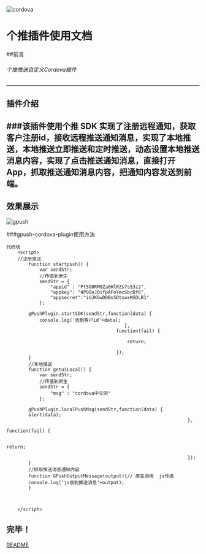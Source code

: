 ![cordova](https://qianyedoufu.com/images/cordova.png)
# 个推插件使用文档
##前言

###### 个推推送自定义Cordova插件
---
## 插件介绍
###该插件使用个推 SDK 实现了注册远程通知，获取客户注册id，接收远程推送通知消息，实现了本地推送，本地推送立即推送和定时推送，动态设置本地推送消息内容，实现了点击推送通知消息，直接打开App，抓取推送通知消息内容，把通知内容发送到前端。
---
## 效果展示
![gpush](https://qianyedoufu.com/images/gpush.PNG)


###gpush-cordova-plugin使用方法
```
代码块
    <script>
    //注册推送
        function startpush() {
            var sendStr;
            //传值到原生
            sendStr = {
                "appid" : "Pt5O0RM0Za6HlRZs7s53z2",
                "appkey": "4PQOoJ0ifpAFoYmcSbcBf6",
                "appsecret":"iUJKGwDDBs5DtswxMSDLB1" 
            };
            
        gPushPlugin.startSDK(sendStr,function(data) {
            console.log('收到客户id'+data);
                                           },
                                        function(fail) {

                                            return;

                                        });
        }
        //本地推送
        function getuiLocal() {
            var sendStr;
            //传值到原生
            sendStr = {
                "msg" : "cordova中文网"
            };
            
        gPushPlugin.localPushMsg(sendStr,function(data) {
        alert(data);
                                                                  },
                                                                  function(fail) {

                                                                  return;

                                                                  });
        }
        //抓取推送消息通知内容
        function GPushOutputMessage(output){// 原生调用  js传递
        console.log('js收到推送消息'+output);
        }

        

    </script>
```
## 完毕！
[README](https://qianyedoufu.com/app/plugins/gpush/README.md)